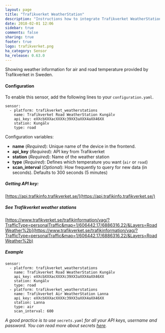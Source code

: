 ```yaml
---
layout: page
title: "Trafikverket WeatherStation"
description: "Instructions how to integrate Trafikverket WeatherStation within Home Assistant."
date: 2018-02-01 12:06
sidebar: true
comments: false
sharing: true
footer: true
logo: trafikverket.png
ha_category: Sensor
ha_release: 0.63.0
---
```


Showing weather information for air and road temperature provided by Trafikverket in Sweden.

#### Configuration
To enable this sensor, add the following lines to your `configuration.yaml`.

```
sensor:
  - platform: trafikverket_weatherstations
    name: Trafikverket Road WeatherStation Kungälv
    api_key: eXXcbXXXacXXXXc39XX3aXXX4aXX46XX
    station: Kungälv
    type: road
```

Configuration variables:

- **name** (*Required*): Unique name of the device in the frontend.
- **api_key** (*Required*): API key from Trafikverket
- **station** (*Required*): Name of the weather station
- **type** (*Required*): Defines which temperature you want (`air` or `road`)
- **scan_interval** (*Optional*): How frequently to query for new data (in seconds). Defaults to 300 seconds (5 minutes)

##### Getting API key:
[https://api.trafikinfo.trafikverket.se/](https://api.trafikinfo.trafikverket.se/)

##### See Trafikverket weather stations
[https://www.trafikverket.se/trafikinformation/vag/?TrafficType=personalTraffic&map=1/606442.17/6886316.22/&Layers=RoadWeather%2b](https://www.trafikverket.se/trafikinformation/vag/?TrafficType=personalTraffic&map=1/606442.17/6886316.22/&Layers=RoadWeather%2b)

##### Example

```
sensor:
  - platform: trafikverket_weatherstations
    name: Trafikverket Road WeatherStation Kungälv
    api_key: eXXcbXXXacXXXXc39XX3aXXX4aXX46XX
    station: Kungälv
    type: road
  - platform: trafikverket_weatherstations
    name: Trafikverket Air WeatherStation Lanna
    api_key: eXXcbXXXacXXXXc39XX3aXXX4aXX46XX
    station: Lanna
    type: air
    scan_interval: 600
```

*A good practice is to use `secrets.yaml` for all your API keys, username and password. You can read more about secrets [here](https://home-assistant.io/docs/configuration/secrets/).*
